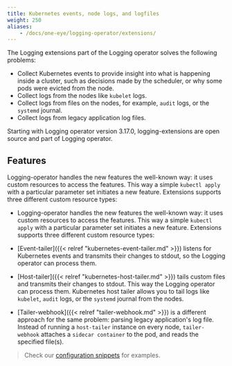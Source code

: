 ```yaml
---
title: Kubernetes events, node logs, and logfiles
weight: 250
aliases:
    - /docs/one-eye/logging-operator/extensions/
---
```


The Logging extensions part of the Logging operator solves the following problems:

- Collect Kubernetes events to provide insight into what is happening inside a cluster, such as decisions made by the scheduler, or why some pods were evicted from the node.
- Collect logs from the nodes like `kubelet` logs.
- Collect logs from files on the nodes, for example, `audit` logs, or the `systemd` journal.
- Collect logs from legacy application log files.

Starting with Logging operator version 3.17.0, logging-extensions are open source and part of Logging operator.

## Features

Logging-operator handles the new features the well-known way: it uses custom resources to access the features. This way a simple `kubectl apply` with a particular parameter set initiates a new feature. Extensions supports three different custom resource types:

- Logging-operator handles the new features the well-known way: it uses custom resources to access the features. This way a simple `kubectl apply` with a particular parameter set initiates a new feature. Extensions supports three different custom resource types:

- [Event-tailer]({{< relref "kubernetes-event-tailer.md" >}}) listens for Kubernetes events and transmits their changes to stdout, so the Logging operator can process them.
- [Host-tailer]({{< relref "kubernetes-host-tailer.md" >}}) tails custom files and transmits their changes to stdout. This way the Logging operator can process them.
    Kubernetes host tailer allows you to tail logs like `kubelet`, `audit` logs, or the `systemd` journal from the nodes.
- [Tailer-webhook]({{< relref "tailer-webhook.md" >}}) is a different approach for the same problem: parsing legacy application's log file. Instead of running a `host-tailer` instance on every node, `tailer-webhook` attaches a `sidecar container` to the pod, and reads the specified file(s).

> Check our [configuration snippets](https://github.com/kube-logging/logging-operator/tree/master/config/samples/extensions) for examples.
